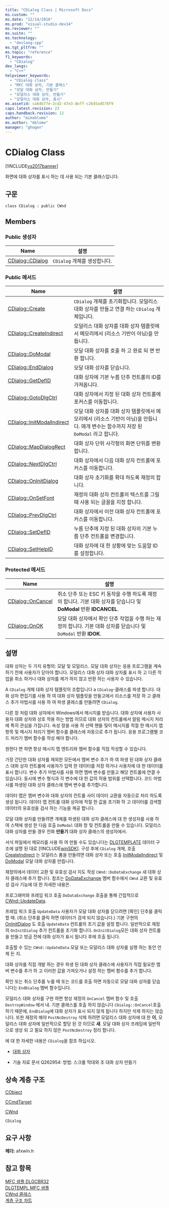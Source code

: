 ```yaml
---
title: "CDialog Class | Microsoft Docs"
ms.custom: ""
ms.date: "12/14/2016"
ms.prod: "visual-studio-dev14"
ms.reviewer: ""
ms.suite: ""
ms.technology: 
  - "devlang-cpp"
ms.tgt_pltfrm: ""
ms.topic: "reference"
f1_keywords: 
  - "CDialog"
dev_langs: 
  - "C++"
helpviewer_keywords: 
  - "CDialog class"
  - "MFC 대화 상자, 기본 클래스"
  - "모달 대화 상자, 만들기"
  - "모덜리스 대화 상자, 만들기"
  - "모덜리스 대화 상자, 표시"
ms.assetid: ca64b77e-2cd2-47e3-8eff-c2645ad578f9
caps.latest.revision: 23
caps.handback.revision: 12
author: "mikeblome"
ms.author: "mblome"
manager: "ghogen"
---
```

# CDialog Class
[!INCLUDE[vs2017banner](../../assembler/inline/includes/vs2017banner.md)]

화면에 대화 상자를 표시 하는 데 사용 되는 기본 클래스입니다.  
  
## 구문  
  
```  
class CDialog : public CWnd  
```  
  
## Members  
  
### Public 생성자  
  
|Name|설명|  
|----------|--------|  
|[CDialog::CDialog](../Topic/CDialog::CDialog.md)|`CDialog` 개체를 생성합니다.|  
  
### Public 메서드  
  
|Name|설명|  
|----------|--------|  
|[CDialog::Create](../Topic/CDialog::Create.md)|`CDialog` 개체를 초기화합니다.  모덜리스 대화 상자를 만들고 연결 하는 `CDialog` 개체입니다.|  
|[CDialog::CreateIndirect](../Topic/CDialog::CreateIndirect.md)|모덜리스 대화 상자를 대화 상자 템플릿에서 메모리에서 \(리소스 기반이 아님\)을 만듭니다.|  
|[CDialog::DoModal](../Topic/CDialog::DoModal.md)|모달 대화 상자를 호출 하 고 완료 되 면 반환 합니다.|  
|[CDialog::EndDialog](../Topic/CDialog::EndDialog.md)|모달 대화 상자를 닫습니다.|  
|[CDialog::GetDefID](../Topic/CDialog::GetDefID.md)|대화 상자에 기본 누름 단추 컨트롤의 ID를 가져옵니다.|  
|[CDialog::GotoDlgCtrl](../Topic/CDialog::GotoDlgCtrl.md)|대화 상자에서 지정 된 대화 상자 컨트롤에 포커스를 이동합니다.|  
|[CDialog::InitModalIndirect](../Topic/CDialog::InitModalIndirect.md)|모달 대화 상자를 대화 상자 템플릿에서 메모리에서 \(리소스 기반이 아님\)을 만듭니다.  매개 변수는 함수까지 저장 된 `DoModal` 라고 합니다.|  
|[CDialog::MapDialogRect](../Topic/CDialog::MapDialogRect.md)|대화 상자 단위 사각형의 화면 단위를 변환합니다.|  
|[CDialog::NextDlgCtrl](../Topic/CDialog::NextDlgCtrl.md)|대화 상자에서 다음 대화 상자 컨트롤에 포커스를 이동합니다.|  
|[CDialog::OnInitDialog](../Topic/CDialog::OnInitDialog.md)|대화 상자 초기화를 확대 하도록 재정의 합니다.|  
|[CDialog::OnSetFont](../Topic/CDialog::OnSetFont.md)|재정의 대화 상자 컨트롤의 텍스트를 그릴 때 사용 되는 글꼴을 지정 합니다.|  
|[CDialog::PrevDlgCtrl](../Topic/CDialog::PrevDlgCtrl.md)|대화 상자에서 이전 대화 상자 컨트롤에 포커스를 이동합니다.|  
|[CDialog::SetDefID](../Topic/CDialog::SetDefID.md)|누름 단추에 지정 된 대화 상자의 기본 누름 단추 컨트롤을 변경합니다.|  
|[CDialog::SetHelpID](../Topic/CDialog::SetHelpID.md)|대화 상자에 대 한 상황에 맞는 도움말 ID를 설정합니다.|  
  
### Protected 메서드  
  
|Name|설명|  
|----------|--------|  
|[CDialog::OnCancel](../Topic/CDialog::OnCancel.md)|취소 단추 또는 ESC 키 동작을 수행 하도록 재정의 합니다.  기본 대화 상자를 닫습니다 및  **DoModal**  반환  **IDCANCEL**.|  
|[CDialog::OnOK](../Topic/CDialog::OnOK.md)|모달 대화 상자에서 확인 단추 작업을 수행 하는 재정의 합니다.  기본 대화 상자를 닫습니다 및 `DoModal` 반환  **IDOK**.|  
  
## 설명  
 대화 상자는 두 가지 유형의: 모달 및 모덜리스.  모달 대화 상자는 응용 프로그램을 계속 하기 전에 사용자가 닫아야 합니다.  모덜리스 대화 상자 대화 상자를 표시 하 고 다른 작업을 취소 하거나 대화 상자를 제거 하지 않고 반환 하는 사용자 수 있습니다.  
  
 A `CDialog` 개체 대화 상자 템플릿의 조합입니다 a `CDialog`\-클래스를 파생 합니다.  대화 상자 편집기를 사용 하 여 대화 상자 템플릿을 만들고에서 리소스를 저장 하 고 클래스 추가 마법사를 사용 하 여 파생 클래스를 만들려면 `CDialog`.  
  
 다른 창 처럼 대화 상자에서 Windows에서 메시지를 받습니다.  대화 상자에 사용자 사용자 대화 상자와 상호 작용 하는 방법 이므로 대화 상자의 컨트롤에서 알림 메시지 처리에 특히 관심을 가집니다.  속성 창을 사용 하 선택 핸들 및이 메시지를 적절 한 메시지 맵 항목 및 메시지 처리기 멤버 함수를 클래스에 자동으로 추가 됩니다.  응용 프로그램별 코드 처리기 멤버 함수를 작성 해야 합니다.  
  
 원한다 면 하면 항상 메시지 맵 엔트리와 멤버 함수를 직접 작성할 수 있습니다.  
  
 가장 간단한 대화 상자를 제외한 모든에서 멤버 변수 추가 하 여 파생 된 대화 상자 클래스 대화 상자 컨트롤에 사용자가 입력 한 데이터를 저장 하거나 사용자에 대 한 데이터를 표시 합니다.  변수 추가 마법사를 사용 하면 멤버 변수를 만들고 해당 컨트롤에 연결 수 있습니다.  동시에 변수 형식과 각 변수에 대 한 값의 허용 범위를 선택합니다.  코드 마법사를 파생된 대화 상자 클래스에 멤버 변수를 추가합니다.  
  
 데이터 맵은 멤버 변수와 대화 상자의 컨트롤 사이 데이터 교환을 자동으로 처리 하도록 생성 됩니다.  데이터 맵 컨트롤 대화 상자에 적절 한 값을 초기화 하 고 데이터를 검색할 데이터의 유효성을 검사 하는 기능을 제공 합니다.  
  
 모달 대화 상자를 만들려면 개체를 파생된 대화 상자 클래스에 대 한 생성자를 사용 하 여 스택에 생성 한 다음 호출 `DoModal` 대화 창 및 컨트롤을 만들 수 있습니다.  모덜리스 대화 상자를 만들 경우 전화  **만들기** 대화 상자 클래스의 생성자에서.  
  
 서식 파일에서 메모리를 사용 하 여 만들 수도 있습니다는  [DLGTEMPLATE](http://msdn.microsoft.com/library/windows/desktop/ms645394) 데이터 구조에 설명 된 대로 [!INCLUDE[winSDK](../../atl/includes/winsdk_md.md)].  구성 후에 `CDialog` 개체, 호출  [CreateIndirect](../Topic/CDialog::CreateIndirect.md) 는 모덜리스 폼을 만들려면 대화 상자 또는 호출  [InitModalIndirect](../Topic/CDialog::InitModalIndirect.md) 및  [DoModal](../Topic/CDialog::DoModal.md) 모달 대화 상자를 만듭니다.  
  
 재정의에서 데이터 교환 및 유효성 검사 지도 작성 `CWnd::DoDataExchange` 새 대화 상자 클래스에 추가 합니다.  참조는  [DoDataExchange](../Topic/CWnd::DoDataExchange.md) 멤버 함수에서 `CWnd` 교환 및 유효성 검사 기능에 대 한 자세한 내용은.  
  
 프로그래머와 프레임 워크 호출 `DoDataExchange` 호출을 통해 간접적으로  [CWnd::UpdateData](../Topic/CWnd::UpdateData.md).  
  
 프레임 워크 호출 `UpdateData` 사용자가 모달 대화 상자를 닫으려면 \[확인\] 단추를 클릭할 때.  \(취소 단추를 클릭 하면 데이터가 검색 되지 않습니다.\) 기본 구현의  [OnInitDialog](../Topic/CDialog::OnInitDialog.md) 도 호출 `UpdateData` 컨트롤의 초기 값을 설정 합니다.  일반적으로 재정의 `OnInitDialog` 추가 컨트롤을 초기화 합니다.  `OnInitDialog`모든 대화 상자 컨트롤을 만들고 방금 전에 대화 상자가 표시 됩니다 후에 호출 됩니다.  
  
 호출할 수 있는 `CWnd::UpdateData` 모달 또는 모덜리스 대화 상자를 실행 하는 동안 언제 든 지.  
  
 대화 상자를 직접 개발 하는 경우 파생 된 대화 상자 클래스에 사용자가 직접 필요한 멤버 변수를 추가 하 고 이러한 값을 가져오거나 설정 하는 멤버 함수를 추가 합니다.  
  
 확인 또는 취소 단추를 누를 때 또는 코드를 호출 하면 자동으로 모달 대화 상자를 닫습니다는 `EndDialog` 멤버 함수입니다.  
  
 모덜리스 대화 상자를 구현 하면 항상 재정의 `OnCancel` 멤버 함수 및 호출 `DestroyWindow` 에서 내.  기본 클래스를 호출 하지 않습니다 `CDialog::OnCancel`호출 하기 때문에, `EndDialog`에 대화 상자가 표시 되지 않게 됩니다 하지만 삭제 하지는 않습니다.  또한 재정의 해야 `PostNcDestroy` 삭제 하려면 모덜리스 대화 상자에 대 한  **이**, 모덜리스 대화 상자에 일반적으로 할당 된 것 이므로  **새**.  모달 대화 상자 프레임에 일반적으로 생성 되 고 필요 하지 않은 `PostNcDestroy` 정리 합니다.  
  
 에 대 한 자세한 내용은 `CDialog`을 참조 하십시오.  
  
-   [대화 상자](../../mfc/dialog-boxes.md)  
  
-   기술 자료 문서 Q262954: 방법: 스크롤 막대와 조 대화 상자 만들기  
  
## 상속 계층 구조  
 [CObject](../../mfc/reference/cobject-class.md)  
  
 [CCmdTarget](../../mfc/reference/ccmdtarget-class.md)  
  
 [CWnd](../../mfc/reference/cwnd-class.md)  
  
 `CDialog`  
  
## 요구 사항  
 **헤더:** afxwin.h  
  
## 참고 항목  
 [MFC 샘플 DLGCBR32](../../top/visual-cpp-samples.md)   
 [DLGTEMPL MFC 샘플](../../top/visual-cpp-samples.md)   
 [CWnd 클래스](../../mfc/reference/cwnd-class.md)   
 [계층 구조 차트](../../mfc/hierarchy-chart.md)